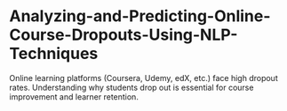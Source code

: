 # Analyzing-and-Predicting-Online-Course-Dropouts-Using-NLP-Techniques
Online learning platforms (Coursera, Udemy, edX, etc.) face high dropout rates. Understanding why students drop out is essential for course improvement and learner retention.
